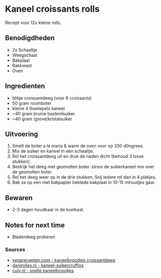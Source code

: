 # Kaneel croissants rolls

Recept voor 12x kleine rolls.

## Benodigdheden

* 2x Schaaltje
* Weegschaal
* Bakplaat
* Bakkwast
* Oven

## Ingredienten

* blikje croissantdeeg (voor 6 croissants)
* 50 gram roomboter
* kleine 4 theelepels kaneel
* \~40 gram bruine basterdsuiker
* \~40 gram (grove)kristalsuiker

## Uitvoering

1. Smelt de boter a la maria & warm de oven voor op 200 d0ngrees.
2. Mix de suiker en kaneel in een schaaltje.
3. Rol het croissantdeeg uit en druk de naden dicht (behoud 3 losse stukken).
4. Bestrijk het deeg met gesmolten boter. strooi de suikerkaneel mix over de gesmolten boter.
5. Rol het deeg weer op in de drie stukken, Snij iedere rol dan in 4 plakjes.
6. Bak ze op een met bakpapier beklede bakplaat in 10-15 minuutjes gaar.

## Bewaren

* 2-3 dagen houdbaar in de koelkast.

## Notes for next time

* Bladerdeeg proberen

### Sources
* [vegarecepten.com - kaneelbroodjes croissantdeeg](https://vegarecepten.com/cinnamon-rolls-recept-kaneelbroodjes-maken-met-croissantdeeg/)
* [danirolles.nl - kaneel-suikercruffins](https://danerolles.nl/recept/kaneel-suikercruffins/)
* [culy.nl - snelle kaneelbroodjes](https://www.culy.nl/recepten/snelle-kaneelbroodjes/)